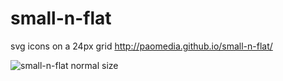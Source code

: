 small-n-flat
============

svg icons on a 24px grid
http://paomedia.github.io/small-n-flat/

![small-n-flat normal size](preview-24.png)
